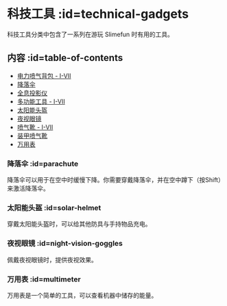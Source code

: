 # 科技工具 :id=technical-gadgets

科技工具分类中包含了一系列在游玩 Slimefun 时有用的工具。

## 内容 :id=table-of-contents

* [电力喷气背包 - I-VII](/Jetpacks)
* [降落伞](#parachute)
* [全息投影仪](/Hologram-Projector)
* [多功能工具 - I-VII](/Multi-Tools)
* [太阳能头盔](#solar-helmet)
* [夜视眼镜](#night-vision-goggles)
* [喷气靴 - I-VII](/Jet-Boots)
* [装甲喷气靴](/Jet-Boots)
* [万用表](#multimeter)

### 降落伞 :id=parachute

降落伞可以用于在空中时缓慢下降。你需要穿戴降落伞，并在空中蹲下（按Shift）来激活降落伞。

### 太阳能头盔 :id=solar-helmet

穿戴太阳能头盔时，可以给其他防具与手持物品充电。

### 夜视眼镜 :id=night-vision-goggles

佩戴夜视眼镜时，提供夜视效果。

### 万用表 :id=multimeter

万用表是一个简单的工具，可以查看机器中储存的能量。
